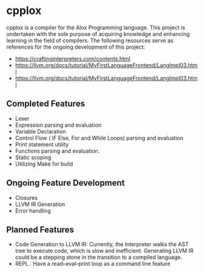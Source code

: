 # cpplox
cpplox is a compiler for the Alox Programming language. This project is undertaken with the sole purpose of acquiring knowledge and enhancing learning in the field of compilers. The following resources serve as references for the ongoing development of this project:
- https://craftinginterpreters.com/contents.html
- https://llvm.org/docs/tutorial/MyFirstLanguageFrontend/LangImpl03.html
- https://llvm.org/docs/tutorial/MyFirstLanguageFrontend/LangImpl03.html




## Completed Features

- Lexer
- Expression parsing and evaluation
- Variable Declaration
- Control Flow ( IF Else, For and While Loops) parsing and evaluation
- Print statement utility
- Functions parsing and evaluation.
- Static scoping 
- Utilizing Make for build 

## Ongoing Feature Development


- Closures
- LLVM IR Generation
- Error handling 




## Planned Features


- Code Generation to LLVM IR: Currently, the Interpreter walks the AST tree to execute code, which is slow and inefficient. Generating LLVM IR could be a stepping stone in the transition to a compiled language.
- REPL : Have a read–eval–print loop as a command line feature  

